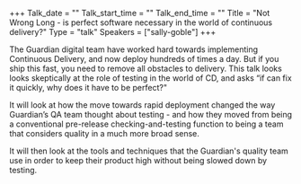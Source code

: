 +++
Talk_date = ""
Talk_start_time = ""
Talk_end_time = ""
Title = "Not Wrong Long - is perfect software necessary in the world of continuous delivery?"
Type = "talk"
Speakers = ["sally-goble"]
+++

The Guardian digital team have worked hard towards implementing Continuous Delivery, and now deploy hundreds of times a day. But if you ship this fast, you need to remove all obstacles to delivery. 
This talk looks looks skeptically at the role of testing in the world of CD, and asks “if can fix it quickly, why does it have to be perfect?" 

It will look at how the move towards rapid deployment changed the way Guardian’s QA team thought about testing - and how they moved from being a conventional pre-release checking-and-testing function to being a team that considers quality in a much more broad sense. 

It will then look at the tools and techniques that the Guardian's quality team use in order to keep their product high without being slowed down by testing.